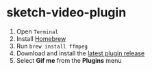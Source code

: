 # sketch-video-plugin

1. Open `Terminal`
2. Install [Homebrew](https://brew.sh)
3. Run `brew install ffmpeg`
4. Download and install the [latest plugin release](https://github.com/kannonboy/sketch-gifme-plugin/releases)
5. Select **Gif me** from the **Plugins** menu
